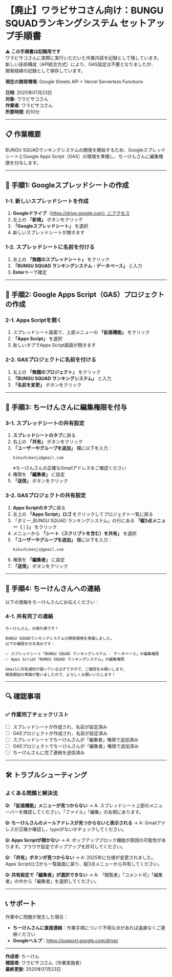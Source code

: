 # 【廃止】ワラビサコさん向け：BUNGU SQUADランキングシステム セットアップ手順書

⚠️ **この手順書は記録用です**  
ワラビサコさんに実際に実行いただいた作業内容を記録として残しています。  
新しい技術構成（API統合方式）により、GAS設定は不要となりましたが、  
開発経緯の記録として保存しています。

**現在の開発環境**: Google Sheets API + Vercel Serverless Functions

**日時**: 2025年07月23日  
**対象**: ワラビサコさん  
**作業者**: ワラビサコさん  
**所要時間**: 約10分

---

## 📋 作業概要
BUNGU SQUADランキングシステムの開発を開始するため、GoogleスプレッドシートとGoogle Apps Script（GAS）の環境を準備し、ちーけんさんに編集権限を付与します。

---

## 🚀 手順1: Googleスプレッドシートの作成

### 1-1. 新しいスプレッドシートを作成
1. **Googleドライブ**（https://drive.google.com）にアクセス
2. 左上の **「新規」** ボタンをクリック
3. **「Googleスプレッドシート」** を選択
4. 新しいスプレッドシートが開きます

### 1-2. スプレッドシートに名前を付ける
1. 左上の **「無題のスプレッドシート」** をクリック
2. **「BUNGU SQUAD ランキングシステム - データベース」** と入力
3. **Enter**キーで確定

---

## 🔧 手順2: Google Apps Script（GAS）プロジェクトの作成

### 2-1. Apps Scriptを開く
1. スプレッドシート画面で、上部メニューの **「拡張機能」** をクリック
2. **「Apps Script」** を選択
3. 新しいタブでApps Script画面が開きます

### 2-2. GASプロジェクトに名前を付ける
1. 左上の **「無題のプロジェクト」** をクリック
2. **「BUNGU SQUAD ランキングシステム」** と入力
3. **「名前を変更」** ボタンをクリック

---

## 👥 手順3: ちーけんさんに編集権限を付与

### 3-1. スプレッドシートの共有設定
1. **スプレッドシートのタブ**に戻る
2. 右上の **「共有」** ボタンをクリック
3. **「ユーザーやグループを追加」** 欄に以下を入力：
   ```
   kikuchikenji@gmail.com
   ```
   ※ちーけんさんの正確なGmailアドレスをご確認ください
4. 権限を **「編集者」** に設定
5. **「送信」** ボタンをクリック

### 3-2. GASプロジェクトの共有設定
1. **Apps Scriptのタブ**に戻る
2. 左上の **「Apps Script」ロゴ** をクリックしてプロジェクト一覧に戻る
3. 「ダミー_BUNGU SQUAD ランキングシステム」の行にある **「縦3点メニュー（⋮）」** をクリック
4. メニューから **「シート（スクリプトを含む）を共有」** を選択
5. **「ユーザーやグループを追加」** 欄に以下を入力：
   ```
   kikuchikenji@gmail.com
   ```
6. 権限を **「編集者」** に設定
7. **「送信」** ボタンをクリック

---

## 📨 手順4: ちーけんさんへの連絡

以下の情報をちーけんさんにお伝えください：

### 4-1. 共有完了の連絡
```
ちーけんさん、お疲れ様です！

BUNGU SQUADランキングシステムの開発環境を準備しました。
以下の権限を付与済みです：

✅ スプレッドシート「BUNGU SQUAD ランキングシステム - データベース」の編集権限
✅ Apps Script「BUNGU SQUAD ランキングシステム」の編集権限

Gmailに共有通知が届いているはずですので、ご確認をお願いします。
開発開始の準備が整いましたので、よろしくお願いいたします！
```

---

## 🔍 確認事項

### ✅ 作業完了チェックリスト
- [ ] スプレッドシートが作成され、名前が設定済み
- [ ] GASプロジェクトが作成され、名前が設定済み
- [ ] スプレッドシートでちーけんさんが「編集者」権限で追加済み
- [ ] GASプロジェクトでちーけんさんが「編集者」権限で追加済み
- [ ] ちーけんさんに完了連絡を送信済み

---

## 🛠️ トラブルシューティング

### よくある問題と解決法

**Q: 「拡張機能」メニューが見つからない**
→ A: スプレッドシート上部のメニューバーを確認してください。「ファイル」「編集」の右側にあります。

**Q: ちーけんさんのメールアドレスが見つからないと表示される**
→ A: Gmailアドレスが正確か確認し、typoがないかチェックしてください。

**Q: Apps Scriptが開かない**
→ A: ポップアップブロック機能が原因の可能性があります。ブラウザ設定でポップアップを許可してください。

**Q: 「共有」ボタンが見つからない**
→ A: 2025年に仕様が変更されました。Apps Scriptロゴから一覧画面に戻り、縦3点メニューから共有してください。

**Q: 共有設定で「編集者」が選択できない**
→ A: 「閲覧者」「コメント可」「編集者」の中から「編集者」を選択してください。

---

## 📞 サポート

作業中に問題が発生した場合：
- **ちーけんさんに直接連絡**：作業手順について不明な点があれば遠慮なくご連絡ください
- **Googleヘルプ**：https://support.google.com/drive/

---

**作成者**: ちーけん  
**確認者**: ワラビサコさん（作業実施者）  
**最終更新**: 2025年07月23日